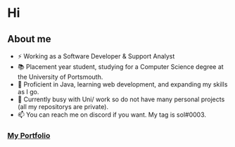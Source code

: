 # Hi

## About me

- ⚡ Working as a Software Developer & Support Analyst
- 📚 Placement year student, studying for a Computer Science degree at the University of Portsmouth.
- 🔭 Proficient in Java, learning web development, and expanding my skills as I go.
- 🤔 Currently busy with Uni/ work so do not have many personal projects (all my repositorys are private).
- 📫 You can reach me on discord if you want. My tag is sol#0003.

### [My Portfolio](https://solh.dev)
